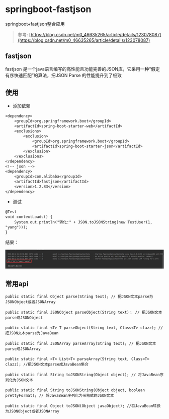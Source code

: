 # springboot-fastjson

springboot+fastjson整合应用

> 参考: [https://blog.csdn.net/m0_46635265/article/details/123078087](https://blog.csdn.net/m0_46635265/article/details/123078087)

## fastjson

fastjson 是一个java语言编写的高性能且功能完善的JSON库，它采用一种“假定有序快速匹配”的算法，把JSON Parse 的性能提升到了极致

## 使用

- 添加依赖

```
<dependency>
    <groupId>org.springframework.boot</groupId>
    <artifactId>spring-boot-starter-web</artifactId>
    <exclusions>
        <exclusion>
            <groupId>org.springframework.boot</groupId>
            <artifactId>spring-boot-starter-json</artifactId>
        </exclusion>
    </exclusions>
</dependency>
<!-- json -->
<dependency>
    <groupId>com.alibaba</groupId>
    <artifactId>fastjson</artifactId>
    <version>1.2.83</version>
</dependency>
```

- 测试

```
@Test
void contextLoads() {
    System.out.println("转化:" + JSON.toJSONString(new TestUser(1, "yang")));
}
```

结果：

![1](./docs/1.jpg)

## 常用api

```
public static final Object parse(String text); // 把JSON文本parse为JSONObject或者JSONArray

public static final JSONObject parseObject(String text)； // 把JSON文本parse成JSONObject 
    
public static final <T> T parseObject(String text, Class<T> clazz); // 把JSON文本parse为JavaBean 

public static final JSONArray parseArray(String text); // 把JSON文本parse成JSONArray 

public static final <T> List<T> parseArray(String text, Class<T> clazz); //把JSON文本parse成JavaBean集合 

public static final String toJSONString(Object object); // 将JavaBean序列化为JSON文本 

public static final String toJSONString(Object object, boolean prettyFormat); // 将JavaBean序列化为带格式的JSON文本 

public static final Object toJSON(Object javaObject); //将JavaBean转换为JSONObject或者JSONArray
```
